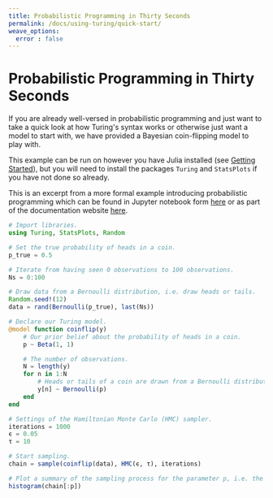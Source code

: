 ```yaml
---
title: Probabilistic Programming in Thirty Seconds
permalink: /docs/using-turing/quick-start/
weave_options:
  error : false
---
```


# Probabilistic Programming in Thirty Seconds

If you are already well-versed in probabilistic programming and just want to take a quick look at how Turing's syntax works or otherwise just want a model to start with, we have provided a Bayesian coin-flipping model to play with.


This example can be run on however you have Julia installed (see [Getting Started]({{site.baseurl}}/docs/using-turing/get-started)), but you will need to install the packages `Turing` and `StatsPlots` if you have not done so already.


This is an excerpt from a more formal example introducing probabilistic programming which can be found in Jupyter notebook form [here](https://nbviewer.jupyter.org/github/TuringLang/TuringTutorials/blob/master/notebook/00-introduction/00_introduction.ipynb) or as part of the documentation website [here]({{site.baseurl}}/tutorials).


```julia
# Import libraries.
using Turing, StatsPlots, Random

# Set the true probability of heads in a coin.
p_true = 0.5

# Iterate from having seen 0 observations to 100 observations.
Ns = 0:100

# Draw data from a Bernoulli distribution, i.e. draw heads or tails.
Random.seed!(12)
data = rand(Bernoulli(p_true), last(Ns))

# Declare our Turing model.
@model function coinflip(y)
    # Our prior belief about the probability of heads in a coin.
    p ~ Beta(1, 1)

    # The number of observations.
    N = length(y)
    for n in 1:N
        # Heads or tails of a coin are drawn from a Bernoulli distribution.
        y[n] ~ Bernoulli(p)
    end
end

# Settings of the Hamiltonian Monte Carlo (HMC) sampler.
iterations = 1000
ϵ = 0.05
τ = 10

# Start sampling.
chain = sample(coinflip(data), HMC(ϵ, τ), iterations)

# Plot a summary of the sampling process for the parameter p, i.e. the probability of heads in a coin.
histogram(chain[:p])
```
